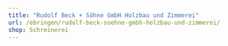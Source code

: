 ```yaml
---
title: "Rudolf Beck + Söhne GmbH Holzbau und Zimmerei"
url: /ebringen/rudolf-beck-soehne-gmbh-holzbau-und-zimmerei/
shop: Schreinerei
---
```

